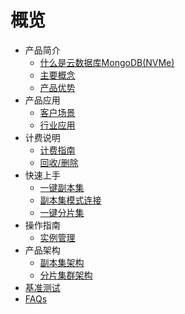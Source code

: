 # 概览

* 产品简介
    * [什么是云数据库MongoDB(NVMe)](/mongodb_nvme/product/concept)
    * [主要概念](/mongodb_nvme/product/terminology)
    * [产品优势](/mongodb_nvme/product/superiority)
* 产品应用
    * [客户场景](/mongodb_nvme/use/user)
    * [行业应用](/mongodb_nvme/use/industry)
* 计费说明
    * [计费指南](/mongodb_nvme/price/bill)
    * [回收/删除](/mongodb_nvme/price/recycle)
* 快速上手
    * [一键副本集](/mongodb_nvme/quick/replicaset)
    * [副本集模式连接](/mongodb_nvme/quick/con-replicaset)
    * [一键分片集](/mongodb_nvme/quick/cluster)
* 操作指南
    * [实例管理](/mongodb_nvme/guide/instance)
* 产品架构
    * [副本集架构](/mongodb_nvme/architecture/replicaset)
    * [分片集群架构](/mongodb_nvme/architecture/cluster)
* [基准测试](/mongodb_nvme/test)
* [FAQs](/mongodb_nvme/faqs)

